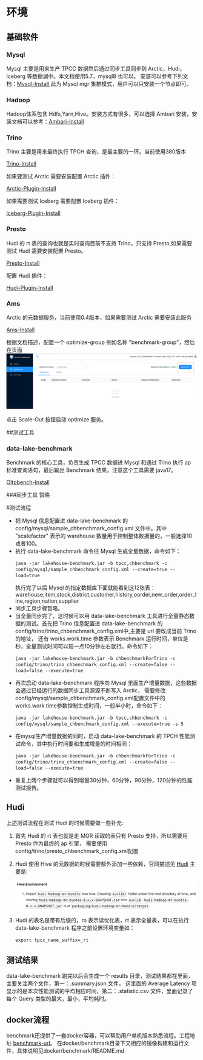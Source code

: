 # 环境
## 基础软件
### Mysql
Mysql 主要是用来生产 TPCC 数据然后通过同步工具同步到 Arctic，Hudi，Iceberg 等数据湖中。本文档使用5.7，mysql8 也可以。
安装可以参考下列文档：[Mysql-Install](mysql-install.md),此为 Mysql mgr 集群模式，用户可以只安装一个节点即可。

### Hadoop
Hadoop体系包含 Hdfs,Yarn,Hive。安装方式有很多，可以选择 Ambari 安装，安装文档可以参考：[Ambari-Install](ambari-hadoop-install.md)

### Trino
Trino 主要是用来最终执行 TPCH 查询，是最主要的一环。当前使用380版本

[Trino-Install](https://trino.io/docs/current/installation/deployment.html)

如果要测试 Arctic 需要安装配置 Arctic 插件：

[Arctic-Plugin-Install](mysql-install.md)

如果需要测试 Iceberg 需要配置 Iceberg 插件：

[Iceberg-Plugin-Install](https://trino.io/docs/current/connector/iceberg.html)

### Presto
Hudi 的 rt 表的查询也就是实时查询目前不支持 Trino，只支持 Presto,如果需要测试 Hudi 需要安装配置 Presto。

[Presto-Install](https://prestodb.io/docs/current/installation/deployment.html)

配置 Hudi 插件：

[Hudi-Plugin-Install](https://prestodb.io/docs/current/connector/hudi.html)

### Ams
Arctic 的元数据服务，当前使用0.4版本，如果需要测试 Arctic 需要安装此服务

[Ams-Install](../meta-service/dashboard.md)

根据文档描述，配置一个 optimize-group 例如名称 "benchmark-group"，然后在页面![Ams-Install](../images/chbenchmark-step/start-optimize.png)

点击 Scale-Out 按钮启动 optimize 服务。

##测试工具

### data-lake-benchmark
Benchmark 的核心工具，负责生成 TPCC 数据进 Mysql 和通过 Trino 执行 ap 标准查询语句，最后输出 Benchmark 结果。注意这个工具需要 java17。

[Oltpbench-Install](https://github.com/NetEase/data-lake-benchmark#readme)

###同步工具
暂略

#测试流程
- 把 Mysql 信息配置进 data-lake-benchmark 的 config/mysql/sample_chbenchmark_config.xml 文件中。其中 "scalefactor" 表示的 warehouse 数量用于控制整体数据量的，一般选择10或者100。
- 执行 data-lake-benchmark 命令往 Mysql 生成全量数据，命令如下：
  ```
  java -jar lakehouse-benchmark.jar -b tpcc,chbenchmark -c config/mysql/sample_chbenchmark_config.xml --create=true --load=true
  ```
  执行完了以后 Mysql 的指定数据库下面就能看到这12张表：warehouse,item,stock,district,customer,history,oorder,new_order,order_line,region,nation,supplier
- 同步工具步骤暂略。
- 当全量同步完了，这时候可以用 data-lake-benchmark 工具进行全量静态数据的测试。首先把 Trino 信息配置进 data-lake-benchmark 的 config/trino/trino_chbenchmark_config.xml中,主要是 url 要改成当前 Trino 的地址，
  还有 works.work.time 参数表示 Benchmark 运行时间，单位是秒，全量测试时间可以短一点10分钟左右就行。命令如下：
  ```
  java -jar lakehouse-benchmark.jar -b chbenchmarkForTrino -c config/trino/trino_chbenchmark_config.xml --create=false --load=false --execute=true
  ```
- 再次启动 data-lake-benchmark 程序向 Mysql 里面生产增量数据，这些数据会通过已经运行的数据同步工具源源不断写入 Arctic，
  需要修改 config/mysql/sample_chbenchmark_config.xml配置文件中的works.work.time参数控制生成时间，一般半小时，命令如下：
  ```
  java -jar lakehouse-benchmark.jar -b tpcc,chbenchmark -c config/mysql/sample_chbenchmark_config.xml --execute=true -s 5
  ```
- 在mysql生产增量数据的同时，启动 data-lake-benchmark 的 TPCH 性能测试命令，其中执行时间要和生成增量的时间相同：
  ```
  java -jar lakehouse-benchmark.jar -b chbenchmarkForTrino -c config/trino/trino_chbenchmark_config.xml --create=false --load=false --execute=true
  ```
- 重复上两个步骤就可以得到增量30分钟，60分钟，90分钟，120分钟的性能测试报告。

## Hudi
上述测试流程在测试 Hudi 的时候需要做一些补充:
1. 首先 Hudi 的 rt 表也就是走 MOR 读取的表只有 Presto 支持，所以需要用 Presto 作为最终的 ap 引擎，
   需要使用config/trino/presto_chbenchmark_config.xml配置
2. Hudi 使用 Hive 的元数据的时候需要额外添加一些依赖，官网描述见 [Hudi](https://hudi.apache.org/docs/syncing_metastore)
   主要是:

   ![hudi-sync](../images/chbenchmark-step/hudi-sync.png)
4. Hudi 的表名是带有后缀的，ro 表示读优化表，rt 表示全量表，可以在执行 data-lake-benchmark 程序之前设置环境变量如：
   ```
   export tpcc_name_suffix=_rt
   ```
## 测试结果
data-lake-benchmark 跑完以后会生成一个 results 目录，测试结果都在里面，主要关注两个文件，第一：.summary.json 文件，
这里面的 Average Latency 项显示的是本次性能测试的平均相应时间，第二：.statistic.csv 文件，里面记录了每个 Query 类型的最大，最小，平均耗时。

## docker流程
benchmark还提供了一套docker容器，可以帮助用户单机版本熟悉流程。工程地址 [benchmark-url](https://github.com/NetEase/lakehouse-benchmark)。
在docker/benchmark目录下又相应的镜像构建和运行文件，具体说明见docker/benchmark/README.md